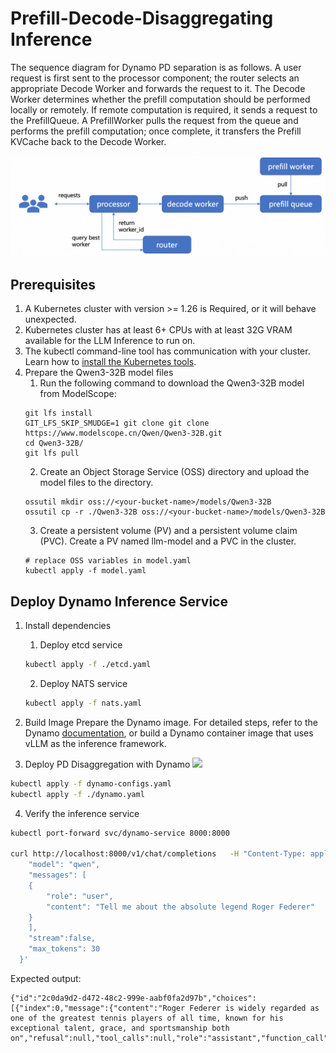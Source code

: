 # Prefill-Decode-Disaggregating Inference

The sequence diagram for Dynamo PD separation is as follows. A user request is first sent to the processor component;
the router selects an appropriate Decode Worker and forwards the request to it. The Decode Worker determines whether the
prefill computation should be performed locally or remotely. If remote computation is required, it sends a request to
the PrefillQueue. A PrefillWorker pulls the request from the queue and performs the prefill computation; once complete,
it transfers the Prefill KVCache back to the Decode Worker.

![](img/dynamo-sequence.png)

## Prerequisites

1. A Kubernetes cluster with version >= 1.26 is Required, or it will behave unexpected.
2. Kubernetes cluster has at least 6+ CPUs with at least 32G VRAM available for the LLM Inference to run on.
3. The kubectl command-line tool has communication with your cluster. Learn how
   to [install the Kubernetes tools](https://kubernetes.io/docs/tasks/tools/).
4. Prepare the Qwen3-32B model files
    1. Run the following command to download the Qwen3-32B model from ModelScope:
   ```shell
   git lfs install
   GIT_LFS_SKIP_SMUDGE=1 git clone git clone https://www.modelscope.cn/Qwen/Qwen3-32B.git
   cd Qwen3-32B/
   git lfs pull
   ```
    2. Create an Object Storage Service (OSS) directory and upload the model files to the directory.
   ```shell
   ossutil mkdir oss://<your-bucket-name>/models/Qwen3-32B
   ossutil cp -r ./Qwen3-32B oss://<your-bucket-name>/models/Qwen3-32B
   ```
    3. Create a persistent volume (PV) and a persistent volume claim (PVC). Create a PV named llm-model and a PVC in the
       cluster.
   ```shell
   # replace OSS variables in model.yaml
   kubectl apply -f model.yaml
   ```

## Deploy Dynamo Inference Service

1. Install dependencies
    1. Deploy etcd service
   ```bash
   kubectl apply -f ./etcd.yaml
    ```
    2. Deploy NATS service
   ```bash
   kubectl apply -f nats.yaml
    ```
2. Build Image
   Prepare the Dynamo image. For detailed steps, refer to the
   Dynamo [documentation](https://github.com/ai-dynamo/dynamo/blob/0802ecd91f5ef42ec670880db0929a9bbd220157/components/backends/vllm/README.md#pull-or-build-container),
   or build a Dynamo container image that uses vLLM as the inference framework.


3. Deploy PD Disaggregation with Dynamo
   ![](img/dynamo.png)

```bash
kubectl apply -f dynamo-configs.yaml
kubectl apply -f ./dynamo.yaml
```

4. Verify the inference service

```bash
kubectl port-forward svc/dynamo-service 8000:8000

curl http://localhost:8000/v1/chat/completions   -H "Content-Type: application/json"   -d '{
    "model": "qwen",
    "messages": [
    {
        "role": "user",
        "content": "Tell me about the absolute legend Roger Federer"
    }
    ],
    "stream":false,
    "max_tokens": 30
  }'
```

Expected output:

```text
{"id":"2c0da9d2-d472-48c2-999e-aabf0fa2d97b","choices":[{"index":0,"message":{"content":"Roger Federer is widely regarded as one of the greatest tennis players of all time, known for his exceptional talent, grace, and sportsmanship both on","refusal":null,"tool_calls":null,"role":"assistant","function_call":null,"audio":null},"finish_reason":"length","logprobs":null}],"created":1744602609,"model":"qwen","service_tier":null,"system_fingerprint":null,"object":"chat.completion","usage":null}
```
